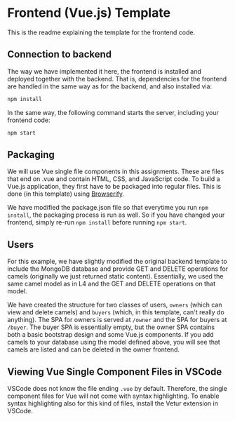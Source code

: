 # Frontend (Vue.js) Template

This is the readme explaining the template for the frontend code.

## Connection to backend

The way we have implemented it here, the frontend is installed and deployed together with the backend.
That is, dependencies for the frontend are handled in the same way as for the backend, and also installed via:
```bash
npm install
```

In the same way, the following command starts the server, including your frontend code:

```bash
npm start
```

## Packaging

We will use Vue single file components in this assignments. These are files that end on .vue and contain HTML, CSS, and JavaScript code. To build a Vue.js application, they first have to be packaged into regular files. This is done (in this template) using [Browserify](http://browserify.org/).

We have modified the package.json file so that everytime you run ```npm install```, the packaging process is run as well.
So if you have changed your frontend, simply re-run ```npm install``` before running ```npm start```.

## Users

For this example, we have slightly modified the original backend template to include the MongoDB database and provide GET and DELETE operations for camels (originally we just returned static content).
Essentially, we used the same camel model as in L4 and the GET and DELETE operations on that model.

We have created the structure for two classes of users, ```owners``` (which can view and delete camels) and ```buyers``` (which, in this template, can't really do anything).
The SPA for owners is served at ```/owner``` and the SPA for buyers at ```/buyer```.
The buyer SPA is essentially empty, but the owner SPA contains both a basic bootstrap design and some Vue.js components. If you add camels to your database using the model defined above, you will see that camels are listed and can be deleted in the owner frontend.

## Viewing Vue Single Component Files in VSCode

VSCode does not know the file ending ```.vue``` by default. Therefore, the single component files for Vue will not come with syntax highlighting.
To enable syntax highlighting also for this kind of files, install the Vetur extension in VSCode.
